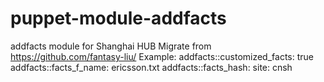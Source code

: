 # puppet-module-addfacts
addfacts module for Shanghai HUB
Migrate from https://github.com/fantasy-liu/
Example:
addfacts::customized_facts: true
addfacts::facts_f_name: ericsson.txt
addfacts::facts_hash:
  site: cnsh

